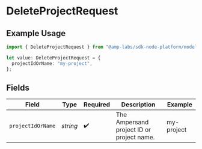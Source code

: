 # DeleteProjectRequest

## Example Usage

```typescript
import { DeleteProjectRequest } from "@amp-labs/sdk-node-platform/models/operations";

let value: DeleteProjectRequest = {
  projectIdOrName: "my-project",
};
```

## Fields

| Field                                     | Type                                      | Required                                  | Description                               | Example                                   |
| ----------------------------------------- | ----------------------------------------- | ----------------------------------------- | ----------------------------------------- | ----------------------------------------- |
| `projectIdOrName`                         | *string*                                  | :heavy_check_mark:                        | The Ampersand project ID or project name. | my-project                                |
